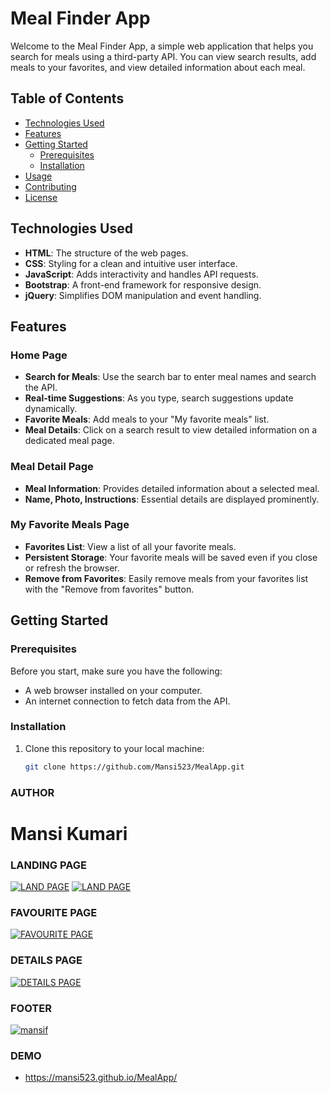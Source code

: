 # Meal Finder App

Welcome to the Meal Finder App, a simple web application that helps you search for meals using a third-party API. You can view search results, add meals to your favorites, and view detailed information about each meal.

## Table of Contents

- [Technologies Used](#technologies-used)
- [Features](#features)
- [Getting Started](#getting-started)
  - [Prerequisites](#prerequisites)
  - [Installation](#installation)
- [Usage](#usage)
- [Contributing](#contributing)
- [License](#license)

## Technologies Used

- **HTML**: The structure of the web pages.
- **CSS**: Styling for a clean and intuitive user interface.
- **JavaScript**: Adds interactivity and handles API requests.
- **Bootstrap**: A front-end framework for responsive design.
- **jQuery**: Simplifies DOM manipulation and event handling.

## Features

### Home Page

- **Search for Meals**: Use the search bar to enter meal names and search the API.
- **Real-time Suggestions**: As you type, search suggestions update dynamically.
- **Favorite Meals**: Add meals to your "My favorite meals" list.
- **Meal Details**: Click on a search result to view detailed information on a dedicated meal page.

### Meal Detail Page

- **Meal Information**: Provides detailed information about a selected meal.
- **Name, Photo, Instructions**: Essential details are displayed prominently.

### My Favorite Meals Page

- **Favorites List**: View a list of all your favorite meals.
- **Persistent Storage**: Your favorite meals will be saved even if you close or refresh the browser.
- **Remove from Favorites**: Easily remove meals from your favorites list with the "Remove from favorites" button.

## Getting Started

### Prerequisites

Before you start, make sure you have the following:

- A web browser installed on your computer.
- An internet connection to fetch data from the API.

### Installation

1. Clone this repository to your local machine:

   ```bash
   git clone https://github.com/Mansi523/MealApp.git

### AUTHOR

 # Mansi Kumari

### LANDING PAGE
<a href="mansi523.github.io/MealApp/"><img src="https://i.ibb.co/vY3Z7SB/mansimeal.png" alt="LAND PAGE" /></a>
<a href="mansi523.github.io/MealApp/"><img src="https://i.ibb.co/2vBVwtX/mansimultiple.png" alt="LAND PAGE" /></a>

### FAVOURITE PAGE
<a href="mansi523.github.io/MealApp/"><img src="https://i.ibb.co/Yk8LdN6/mansicart.png" alt="FAVOURITE PAGE" /></a>

### DETAILS PAGE
<a href="mansi523.github.io/MealApp/"><img src="https://i.ibb.co/5xRhVCd/mansidetailsmeal.png" alt="DETAILS PAGE" /></a>

### FOOTER
<a href="mansi523.github.io/MealApp/"><img src="https://i.ibb.co/HHwdWfV/mansif.png" alt="mansif"></a>

### DEMO

- https://mansi523.github.io/MealApp/